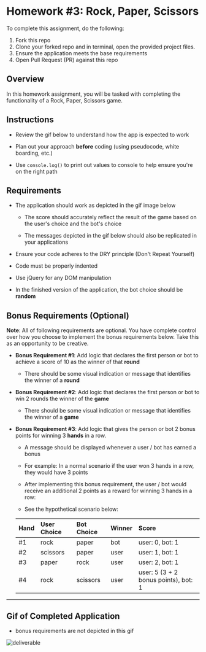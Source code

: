# Homework #3: Rock, Paper, Scissors

To complete this assignment, do the following:

1. Fork this repo
2. Clone your forked repo and in terminal, open the provided project files.
3. Ensure the application meets the base requirements
4. Open Pull Request (PR) against this repo

## Overview

In this homework assignment, you will be tasked with completing the functionality of a Rock, Paper, Scissors game.

## Instructions

  * Review the gif below to understand how the app is expected to work

  * Plan out your approach **before** coding (using pseudocode, white boarding, etc.)

  * Use `console.log()` to print out values to console to help ensure you're on the right path

## Requirements

  * The application should work as depicted in the gif image below

    * The score should accurately reflect the result of the game based on the user's choice and the bot's choice

    * The messages depicted in the gif below should also be replicated in your applications

  * Ensure your code adheres to the DRY principle (Don't Repeat Yourself)

  * Code must be properly indented

  * Use jQuery for any DOM manipulation

  * In the finished version of the application, the bot choice should be **random**

## Bonus Requirements (Optional)

**Note**: All of following requirements are optional. You have complete control over how you choose to implement the bonus requirements below. Take this as an opportunity to be creative.

* **Bonus Requirement #1**: Add logic that declares the first person or bot to achieve a score of 10 as the winner of that **round**

  * There should be some visual indication or message that identifies the winner of a **round**


* **Bonus Requirement #2**: Add logic that declares the first person or bot to win 2 rounds the winner of the **game**

  * There should be some visual indication or message that identifies the winner of a **game**


* **Bonus Requirement #3**: Add logic that gives the person or bot 2 bonus points for winning 3 **hands** in a row.

  * A message should be displayed whenever a user / bot has earned a bonus

  * For example: In a normal scenario if the user won 3 hands in a row, they would have 3 points

  * After implementing this bonus requirement, the user / bot would receive an additional 2 points as a reward for winning 3 hands in a row:

  * See the hypothetical scenario below:

  | Hand  | User Choice | Bot Choice | Winner | Score |
  |:-----|:-----|:-----|:-----|:---|
  | #1 | rock | paper| bot | user: 0, bot: 1 |
  | #2 | scissors | paper| user | user: 1, bot: 1 |
  | #3 | paper | rock| user | user: 2, bot: 1 |
  | #4 | rock | scissors| user | user: 5 (3 + 2 bonus points), bot: 1 |

---

## Gif of Completed Application

* bonus requirements are not depicted in this gif

![deliverable](https://github.com/jsd20190730/hw-03-rock-paper-scissors/blob/master/images/rps-demo.gif)
